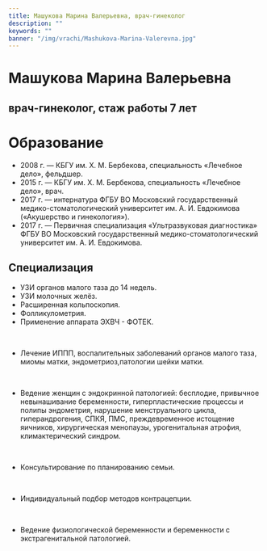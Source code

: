 ```yaml
---
title: Машукова Марина Валерьевна, врач-гинеколог
description: ""
keywords: ""
banner: "/img/vrachi/Mashukova-Marina-Valerevna.jpg"
---
```


# Машукова Марина Валерьевна
## врач-гинеколог, стаж работы 7 лет
<!--more-->

# Образование

* 2008 г. — КБГУ им. Х. М. Бербекова, специальность «Лечебное дело», фельдшер. 
* 2015 г. — КБГУ им. Х. М. Бербекова, специальность «Лечебное дело», врач. 
* 2017 г. — интернатура ФГБУ ВО Московский государственный медико-стоматологический университет им. А. И. Евдокимова («Акушерство и гинекология»). 
* 2017 г. — Первичная специализация «Ультразвуковая диагностика» ФГБУ ВО Московский государственный медико-стоматологический университет им. А. И. Евдокимова.


## Специализация
 
* УЗИ органов малого таза до 14 недель.
* УЗИ молочных желёз.
* Расширенная кольпоскопия.
* Фолликулометрия.
* Применение аппарата ЭХВЧ - ФОТЕК.

<br>

* Лечение ИППП, воспалительных заболеваний органов малого таза, миомы матки, эндометриоз,патологии шейки матки.

<br>

* Ведение женщин с эндокринной патологией: бесплодие, привычное невынашивание беременности, гиперпластические процессы и полипы эндометрия, нарушение менструального цикла, гиперандрогения, СПКЯ, ПМС, преждевременное истощение яичников, хирургическая менопаузы, урогенитальная атрофия, климактерический синдром.

<br>

* Консультирование по планированию семьи.

<br>

* Индивидуальный подбор методов контрацепции.

<br>

* Ведение физиологической беременности и беременности с экстрагенитальной патологией.

